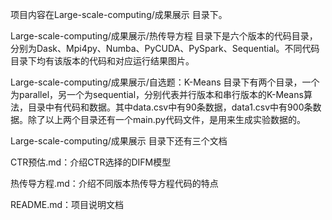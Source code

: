 项目内容在Large-scale-computing/成果展示  目录下。

Large-scale-computing/成果展示/热传导方程  目录下是六个版本的代码目录，分别为Dask、Mpi4py、Numba、PyCUDA、PySpark、Sequential。不同代码目录下均有该版本的代码和对应运行结果图片。

Large-scale-computing/成果展示/自选题：K-Means  目录下有两个目录，一个为parallel，另一个为sequential，分别代表并行版本和串行版本的K-Means算法，目录中有代码和数据。其中data.csv中有90条数据，data1.csv中有900条数据。除了以上两个目录还有一个main.py代码文件，是用来生成实验数据的。

Large-scale-computing/成果展示 目录下还有三个文档

CTR预估.md：介绍CTR选择的DIFM模型

热传导方程.md：介绍不同版本热传导方程代码的特点

README.md：项目说明文档
